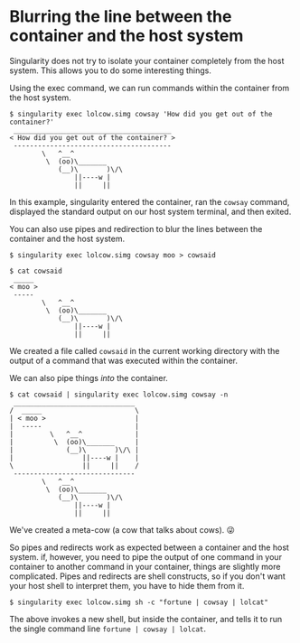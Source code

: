 # Blurring the line between the container and the host system

Singularity does not try to isolate your container completely from the host system.  This allows you to do some interesting things.

Using the exec command, we can run commands within the container from the host system.  

```
$ singularity exec lolcow.simg cowsay 'How did you get out of the container?'
 _______________________________________
< How did you get out of the container? >
 ---------------------------------------
        \   ^__^
         \  (oo)\_______
            (__)\       )\/\
                ||----w |
                ||     ||
```

In this example, singularity entered the container, ran the `cowsay` command, displayed the standard output on our host system terminal, and then exited. 

You can also use pipes and redirection to blur the lines between the container and the host system.  

```
$ singularity exec lolcow.simg cowsay moo > cowsaid

$ cat cowsaid
 _____
< moo >
 -----
        \   ^__^
         \  (oo)\_______
            (__)\       )\/\
                ||----w |
                ||     ||
```

We created a file called `cowsaid` in the current working directory with the output of a command that was executed within the container. 

We can also pipe things _into_ the container.

```
$ cat cowsaid | singularity exec lolcow.simg cowsay -n
 ______________________________
/  _____                       \
| < moo >                      |
|  -----                       |
|         \   ^__^             |
|          \  (oo)\_______     |
|             (__)\       )\/\ |
|                 ||----w |    |
\                 ||     ||    /
 ------------------------------
        \   ^__^
         \  (oo)\_______
            (__)\       )\/\
                ||----w |
                ||     ||
```

We've created a meta-cow (a cow that talks about cows). :stuck_out_tongue_winking_eye:


So pipes and redirects work as expected between a container and the host system.
if, however, you need to pipe the output of one command in your container to another command in your container, things are slightly more complicated.
Pipes and redirects are shell constructs, so if you don't want your host shell to interpret them, you have to hide them from it.

```
$ singularity exec lolcow.simg sh -c "fortune | cowsay | lolcat"
```

The above invokes a new shell, but inside the container, and tells it to run the single command line `fortune | cowsay | lolcat`.
